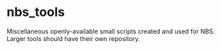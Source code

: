 # nbs_tools
Miscellaneous openly-available small scripts created and used for NBS. Larger tools should have their own repository.

